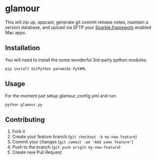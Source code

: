 # glamour

This will zip up, appcast, generate git commit release notes, maintain a version database, and upload via SFTP your [Sparkle.framework](https://github.com/andymatuschak/Sparkle) enabled Mac apps.

## Installation

You will need to install the some wonderful 3rd-party python modules:

	pip install GitPython paramiko PyYAML

## Usage

For the moment just setup glamour_config.yml and run:

	python glamour.py

## Contributing

1. Fork it
2. Create your feature branch (`git checkout -b my-new-feature`)
3. Commit your changes (`git commit -am 'Add some feature'`)
4. Push to the branch (`git push origin my-new-feature`)
5. Create new Pull Request